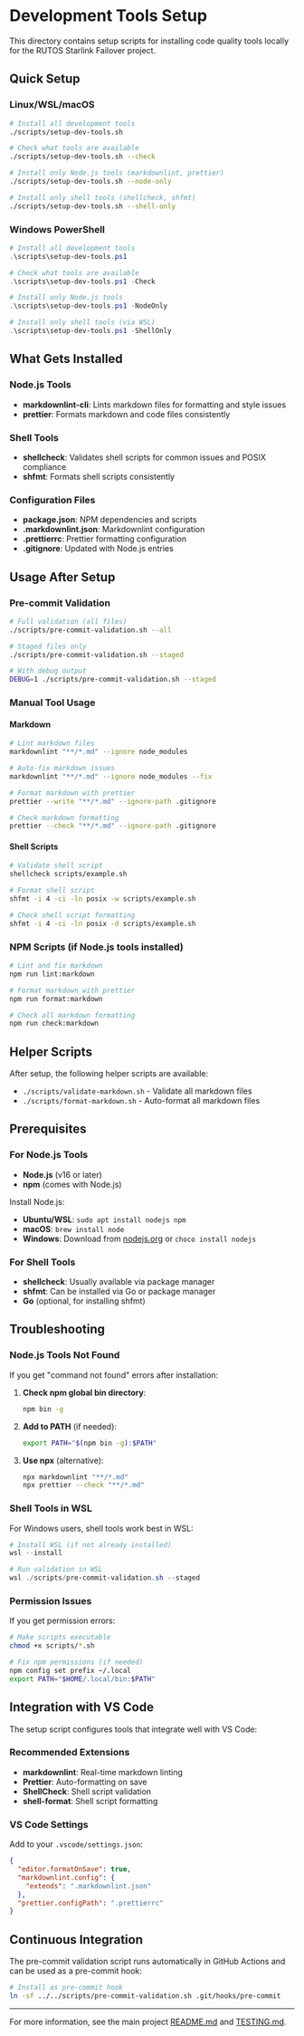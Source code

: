 # Development Tools Setup

This directory contains setup scripts for installing code quality tools locally for the RUTOS Starlink Failover project.

## Quick Setup

### Linux/WSL/macOS

```bash
# Install all development tools
./scripts/setup-dev-tools.sh

# Check what tools are available
./scripts/setup-dev-tools.sh --check

# Install only Node.js tools (markdownlint, prettier)
./scripts/setup-dev-tools.sh --node-only

# Install only shell tools (shellcheck, shfmt)
./scripts/setup-dev-tools.sh --shell-only
```

### Windows PowerShell

```powershell
# Install all development tools
.\scripts\setup-dev-tools.ps1

# Check what tools are available
.\scripts\setup-dev-tools.ps1 -Check

# Install only Node.js tools
.\scripts\setup-dev-tools.ps1 -NodeOnly

# Install only shell tools (via WSL)
.\scripts\setup-dev-tools.ps1 -ShellOnly
```

## What Gets Installed

### Node.js Tools

- **markdownlint-cli**: Lints markdown files for formatting and style issues
- **prettier**: Formats markdown and code files consistently

### Shell Tools

- **shellcheck**: Validates shell scripts for common issues and POSIX compliance
- **shfmt**: Formats shell scripts consistently

### Configuration Files

- **package.json**: NPM dependencies and scripts
- **.markdownlint.json**: Markdownlint configuration
- **.prettierrc**: Prettier formatting configuration
- **.gitignore**: Updated with Node.js entries

## Usage After Setup

### Pre-commit Validation

```bash
# Full validation (all files)
./scripts/pre-commit-validation.sh --all

# Staged files only
./scripts/pre-commit-validation.sh --staged

# With debug output
DEBUG=1 ./scripts/pre-commit-validation.sh --staged
```

### Manual Tool Usage

#### Markdown

```bash
# Lint markdown files
markdownlint "**/*.md" --ignore node_modules

# Auto-fix markdown issues
markdownlint "**/*.md" --ignore node_modules --fix

# Format markdown with prettier
prettier --write "**/*.md" --ignore-path .gitignore

# Check markdown formatting
prettier --check "**/*.md" --ignore-path .gitignore
```

#### Shell Scripts

```bash
# Validate shell script
shellcheck scripts/example.sh

# Format shell script
shfmt -i 4 -ci -ln posix -w scripts/example.sh

# Check shell script formatting
shfmt -i 4 -ci -ln posix -d scripts/example.sh
```

### NPM Scripts (if Node.js tools installed)

```bash
# Lint and fix markdown
npm run lint:markdown

# Format markdown with prettier
npm run format:markdown

# Check all markdown formatting
npm run check:markdown
```

## Helper Scripts

After setup, the following helper scripts are available:

- `./scripts/validate-markdown.sh` - Validate all markdown files
- `./scripts/format-markdown.sh` - Auto-format all markdown files

## Prerequisites

### For Node.js Tools

- **Node.js** (v16 or later)
- **npm** (comes with Node.js)

Install Node.js:

- **Ubuntu/WSL**: `sudo apt install nodejs npm`
- **macOS**: `brew install node`
- **Windows**: Download from [nodejs.org](https://nodejs.org/) or `choco install nodejs`

### For Shell Tools

- **shellcheck**: Usually available via package manager
- **shfmt**: Can be installed via Go or package manager
- **Go** (optional, for installing shfmt)

## Troubleshooting

### Node.js Tools Not Found

If you get "command not found" errors after installation:

1. **Check npm global bin directory**:

   ```bash
   npm bin -g
   ```

2. **Add to PATH** (if needed):

   ```bash
   export PATH="$(npm bin -g):$PATH"
   ```

3. **Use npx** (alternative):

   ```bash
   npx markdownlint "**/*.md"
   npx prettier --check "**/*.md"
   ```

### Shell Tools in WSL

For Windows users, shell tools work best in WSL:

```powershell
# Install WSL (if not already installed)
wsl --install

# Run validation in WSL
wsl ./scripts/pre-commit-validation.sh --staged
```

### Permission Issues

If you get permission errors:

```bash
# Make scripts executable
chmod +x scripts/*.sh

# Fix npm permissions (if needed)
npm config set prefix ~/.local
export PATH="$HOME/.local/bin:$PATH"
```

## Integration with VS Code

The setup script configures tools that integrate well with VS Code:

### Recommended Extensions

- **markdownlint**: Real-time markdown linting
- **Prettier**: Auto-formatting on save
- **ShellCheck**: Shell script validation
- **shell-format**: Shell script formatting

### VS Code Settings

Add to your `.vscode/settings.json`:

```json
{
  "editor.formatOnSave": true,
  "markdownlint.config": {
    "extends": ".markdownlint.json"
  },
  "prettier.configPath": ".prettierrc"
}
```

## Continuous Integration

The pre-commit validation script runs automatically in GitHub Actions and can be used as a pre-commit hook:

```bash
# Install as pre-commit hook
ln -sf ../../scripts/pre-commit-validation.sh .git/hooks/pre-commit
```

---

For more information, see the main project [README.md](../README.md) and [TESTING.md](../TESTING.md).
